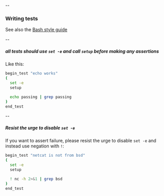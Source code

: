 --

### Writing tests

See also the [Bash style guide](../STYLEGUIDE.md)

--

##### all tests should use `set -e` and call `setup` before making any assertions

Like this:

```bash
begin_test "echo works"
(
  set -e
  setup

  echo passing | grep passing
)
end_test
```

--

##### Resist the urge to disable `set -e`

If you want to assert failure, please resist the urge to disable `set -e` and
instead use negation with `!`:

```bash
begin_test "netcat is not from bsd"
(
  set -e
  setup

  ! nc -h 2>&1 | grep bsd
)
end_test
```
